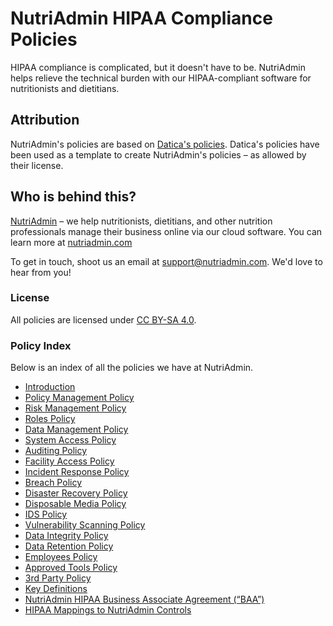 # NutriAdmin HIPAA Compliance Policies

HIPAA compliance is complicated, but it doesn't have to be. NutriAdmin helps relieve the technical burden with our HIPAA-compliant software for nutritionists and dietitians.

## Attribution

NutriAdmin's policies are based on [Datica's policies](https://github.com/catalyzeio/policies). Datica's policies have been used as a template to create NutriAdmin's policies – as allowed by their license.

## Who is behind this?

[NutriAdmin](https://nutriadmin.com) – we help nutritionists, dietitians, and other nutrition professionals manage their business online via our cloud software. You can learn more at [nutriadmin.com](https://nutriadmin.com)

To get in touch, shoot us an email at [support@nutriadmin.com](mailto:support@nutriadmin.com). We'd love to hear from you!

### License

All policies are licensed under [CC BY-SA 4.0](http://creativecommons.org/licenses/by-sa/4.0/).

### Policy Index

Below is an index of all the policies we have at NutriAdmin.

* [Introduction](source/sections/01-introduction.md)
* [Policy Management Policy](source/sections/03-policy_management_policy.md)
* [Risk Management Policy](source/sections/04-risk_management_policy.md)
* [Roles Policy](source/sections/05-roles_policy.md)
* [Data Management Policy](source/sections/06-data_management_policy.md)
* [System Access Policy](source/sections/07-systems_access_policy.md)
* [Auditing Policy](source/sections/08-auditing_policy.md)
* [Facility Access Policy](source/sections/10-facility_access_policy.md)
* [Incident Response Policy](source/sections/11-incident_response_policy.md)
* [Breach Policy](source/sections/12-breach_policy.md)
* [Disaster Recovery Policy](source/sections/13-disaster_recovery_policy.md)
* [Disposable Media Policy](source/sections/14-disposable_media_policy.md)
* [IDS Policy](source/sections/15-ids_policy.md)
* [Vulnerability Scanning Policy](source/sections/16-vulnerability_scanning_policy.md)
* [Data Integrity Policy](source/sections/17-data_integrity_policy.md)
* [Data Retention Policy](source/sections/18-data_retention_policy.md)
* [Employees Policy](source/sections/19-employees_policy.md)
* [Approved Tools Policy](source/sections/20-approved_tools_policy.md)
* [3rd Party Policy](source/sections/21-3rd_party_policy.md)
* [Key Definitions](source/sections/22-key_definitions.md)
* [NutriAdmin HIPAA Business Associate Agreement (“BAA”)](source/sections/23-nutriadmin_hipaa_business_associate_agreement.md)
* [HIPAA Mappings to NutriAdmin Controls](source/sections/24-hipaa_mapping_to_nutriadmin_controls.md)
